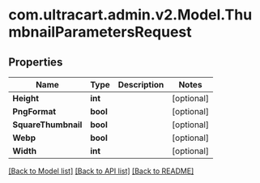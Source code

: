 
# com.ultracart.admin.v2.Model.ThumbnailParametersRequest

## Properties

Name | Type | Description | Notes
------------ | ------------- | ------------- | -------------
**Height** | **int** |  | [optional] 
**PngFormat** | **bool** |  | [optional] 
**SquareThumbnail** | **bool** |  | [optional] 
**Webp** | **bool** |  | [optional] 
**Width** | **int** |  | [optional] 

[[Back to Model list]](../README.md#documentation-for-models)
[[Back to API list]](../README.md#documentation-for-api-endpoints)
[[Back to README]](../README.md)

